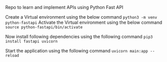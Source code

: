 Repo to learn and implement APIs using Python Fast API

Create a Virtual environment using the below command
`python3 -m venv python-fastapi`
Activate the Virtual environment using the below command
`source python-fastapi/bin/activate`

Now install following dependencies using the following command
`pip3 install fastapi uvicorn`

Start the application using the following command
`uvicorn main:app --reload`
